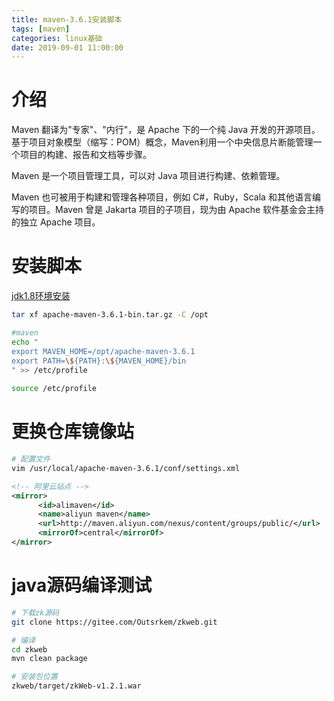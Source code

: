 ```yaml
---
title: maven-3.6.1安装脚本 
tags: [maven]
categories: linux基础
date: 2019-09-01 11:00:00
---
```



# 介绍
Maven 翻译为"专家"、"内行"，是 Apache 下的一个纯 Java 开发的开源项目。基于项目对象模型（缩写：POM）概念，Maven利用一个中央信息片断能管理一个项目的构建、报告和文档等步骤。

Maven 是一个项目管理工具，可以对 Java 项目进行构建、依赖管理。

Maven 也可被用于构建和管理各种项目，例如 C#，Ruby，Scala 和其他语言编写的项目。Maven 曾是 Jakarta 项目的子项目，现为由 Apache 软件基金会主持的独立 Apache 项目。

# 安装脚本

[jdk1.8环境安装](https://hxqxiaoqi.gitee.io/2019/06/04/JDK1.8%E7%8E%AF%E5%A2%83%E5%AE%89%E8%A3%85-linux/)

``` bash
tar xf apache-maven-3.6.1-bin.tar.gz -C /opt

#maven
echo "
export MAVEN_HOME=/opt/apache-maven-3.6.1
export PATH=\${PATH}:\${MAVEN_HOME}/bin
" >> /etc/profile
	
source /etc/profile
```

# 更换仓库镜像站

```bash
# 配置文件
vim /usr/local/apache-maven-3.6.1/conf/settings.xml
```

```xml
<!-- 阿里云站点 -->
<mirror>
      <id>alimaven</id>
      <name>aliyun maven</name>
      <url>http://maven.aliyun.com/nexus/content/groups/public/</url>
      <mirrorOf>central</mirrorOf>        
</mirror>
```



# java源码编译测试

```bash
# 下载zk源码
git clone https://gitee.com/Outsrkem/zkweb.git

# 编译
cd zkweb
mvn clean package

# 安装包位置
zkweb/target/zkWeb-v1.2.1.war
```

